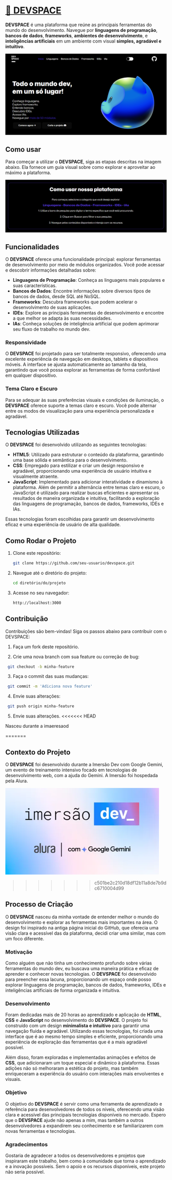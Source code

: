# [🌌 DEVSPACE](https://devspaceee.vercel.app)

**DEVSPACE** é uma plataforma que reúne as principais ferramentas do mundo do desenvolvimento. Navegue por **linguagens de programação**, **bancos de dados**, **frameworks**, **ambientes de desenvolvimento**, e **inteligências artificiais** em um ambiente com visual **simples, agradável e intuitivo**.

![DEVSPACE](assets/readme/readme.png)

## Como usar

Para começar a utilizar o **DEVSPACE**, siga as etapas descritas na imagem abaixo. Ela fornece um guia visual sobre como explorar e aproveitar ao máximo a plataforma.

![DEVSPACE](assets/readme/readme_2.png)

## Funcionalidades

O **DEVSPACE** oferece uma funcionalidade principal: explorar ferramentas de desenvolvimento por meio de módulos organizados. Você pode acessar e descobrir informações detalhadas sobre:

- **Linguagens de Programação**: Conheça as linguagens mais populares e suas características.
- **Bancos de Dados**: Encontre informações sobre diversos tipos de bancos de dados, desde SQL até NoSQL.
- **Frameworks**: Descubra frameworks que podem acelerar o desenvolvimento de suas aplicações.
- **IDEs**: Explore as principais ferramentas de desenvolvimento e encontre a que melhor se adapta às suas necessidades.
- **IAs**: Conheça soluções de inteligência artificial que podem aprimorar seu fluxo de trabalho no mundo dev.

### Responsividade

O **DEVSPACE** foi projetado para ser totalmente responsivo, oferecendo uma excelente experiência de navegação em desktops, tablets e dispositivos móveis. A interface se ajusta automaticamente ao tamanho da tela, garantindo que você possa explorar as ferramentas de forma confortável em qualquer dispositivo.

### Tema Claro e Escuro

Para se adequar às suas preferências visuais e condições de iluminação, o **DEVSPACE** oferece suporte a temas claro e escuro. Você pode alternar entre os modos de visualização para uma experiência personalizada e agradável.

## Tecnologias Utilizadas

O **DEVSPACE** foi desenvolvido utilizando as seguintes tecnologias:

- **HTML5**: Utilizado para estruturar o conteúdo da plataforma, garantindo uma base sólida e semântica para o desenvolvimento.
- **CSS**: Empregado para estilizar e criar um design responsivo e agradável, proporcionando uma experiência de usuário intuitiva e visualmente atraente.
- **JavaScript**: Implementado para adicionar interatividade e dinamismo à plataforma. Além de permitir a alternância entre temas claro e escuro, o JavaScript é utilizado para realizar buscas eficientes e apresentar os resultados de maneira organizada e intuitiva, facilitando a exploração das linguagens de programação, bancos de dados, frameworks, IDEs e IAs.

Essas tecnologias foram escolhidas para garantir um desenvolvimento eficaz e uma experiência de usuário de alta qualidade.

## Como Rodar o Projeto

1. Clone este repositório:

   ```bash
   git clone https://github.com/seu-usuario/devspace.git
   ```

2. Navegue até o diretório do projeto:

   ```bash
   cd diretório/do/projeto
   ```

3. Acesse no seu navegador:
   ```bash
   http://localhost:3000
   ```

## Contribuição

Contribuições são bem-vindas! Siga os passos abaixo para contribuir com o DEVSPACE:

1. Faça um fork deste repositório.

2. Crie uma nova branch com sua feature ou correção de bug:

```bash
 git checkout -b minha-feature
```

3. Faça o commit das suas mudanças:

```bash
 git commit -m 'Adiciona nova feature'
```

4. Envie suas alterações:

```bash
 git push origin minha-feature
```

5. Envie suas alterações.
<<<<<<< HEAD

Nasceu durante a imaeresaod

=======
## Contexto do Projeto

O **DEVSPACE** foi desenvolvido durante a Imersão Dev com Google Gemini, um evento de treinamento intensivo focado em tecnologias de desenvolvimento web, com a ajuda do Gemini. A Imersão foi hospedada pela Alura.

![DEVSPACE](assets/readme/imersao.webp)

>>>>>>> c501be2c210d18df12b11a8de7b9dc6710004d99
## Processo de Criação

O **DEVSPACE** nasceu da minha vontade de entender melhor o mundo do desenvolvimento e explorar as ferramentas mais importantes na área. O design foi inspirado na antiga página inicial do GitHub, que oferecia uma visão clara e acessível das da plataforma, decidi criar uma similar, mas com um foco diferente.

### Motivação

Como alguém que não tinha um conhecimento profundo sobre várias ferramentas do mundo dev, eu buscava uma maneira prática e eficaz de aprender e conhecer novas tecnologias. O **DEVSPACE** foi desenvolvido para preencher essa lacuna, proporcionando um espaço onde posso explorar linguagens de programação, bancos de dados, frameworks, IDEs e inteligências artificiais de forma organizada e intuitiva.

### Desenvolvimento

Foram dedicadas mais de 20 horas ao aprendizado e aplicação de **HTML**, **CSS** e **JavaScript** no desenvolvimento do **DEVSPACE**. O projeto foi construído com um design **minimalista e intuitivo** para garantir uma navegação fluida e agradável. Utilizando essas tecnologias, foi criada uma interface que é ao mesmo tempo simples e eficiente, proporcionando uma experiência de exploração das ferramentas que é a mais agradável possível.

Além disso, foram exploradas e implementadas animações e efeitos de **CSS**, que adicionaram um toque especial e dinâmico à plataforma. Essas adições não só melhoraram a estética do projeto, mas também enriqueceram a experiência do usuário com interações mais envolventes e visuais.

### Objetivo

O objetivo do **DEVSPACE** é servir como uma ferramenta de aprendizado e referência para desenvolvedores de todos os níveis, oferecendo uma visão clara e acessível das principais tecnologias disponíveis no mercado. Espero que o **DEVSPACE** ajude não apenas a mim, mas também a outros desenvolvedores a expandirem seu conhecimento e se familiarizarem com novas ferramentas e tecnologias.

### Agradecimentos

Gostaria de agradecer a todos os desenvolvedores e projetos que inspiraram este trabalho, bem como à comunidade que torna o aprendizado e a inovação possíveis. Sem o apoio e os recursos disponíveis, este projeto não seria possível.
